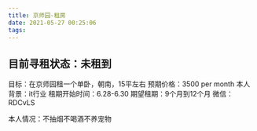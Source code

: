 ```yaml
---
title: 京师园-租房
date: 2021-05-27 00:25:06
tags:
---
```


## 目前寻租状态：未租到

目标：在京师园租一个单卧，朝南，15平左右
预期价格：3500 per month
本人背景：it行业
租期开始时间：6.28-6.30
期望租期：9个月到12个月
微信：RDCvLS


本人情况：不抽烟不喝酒不养宠物